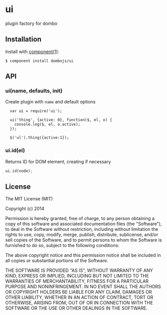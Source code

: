 
# ui

  plugin factory for dombo

## Installation

  Install with [component(1)](http://component.io):

    $ component install dombojs/ui

## API

### ui(name, defaults, init)

  Create plugin with `name` and default options

```
  var ui = require('ui');

  ui('thing', {active: 0}, function($, el, o) {
    console.log($, el, o.active);
  });

  $('ul').thing({active:1});
```

### ui.id(el)

  Returns ID for DOM element, creating if necessary

```js
ui.id(node);
```

## License

  The MIT License (MIT)

  Copyright (c) 2014 <copyright holders>

  Permission is hereby granted, free of charge, to any person obtaining a copy
  of this software and associated documentation files (the "Software"), to deal
  in the Software without restriction, including without limitation the rights
  to use, copy, modify, merge, publish, distribute, sublicense, and/or sell
  copies of the Software, and to permit persons to whom the Software is
  furnished to do so, subject to the following conditions:

  The above copyright notice and this permission notice shall be included in
  all copies or substantial portions of the Software.

  THE SOFTWARE IS PROVIDED "AS IS", WITHOUT WARRANTY OF ANY KIND, EXPRESS OR
  IMPLIED, INCLUDING BUT NOT LIMITED TO THE WARRANTIES OF MERCHANTABILITY,
  FITNESS FOR A PARTICULAR PURPOSE AND NONINFRINGEMENT. IN NO EVENT SHALL THE
  AUTHORS OR COPYRIGHT HOLDERS BE LIABLE FOR ANY CLAIM, DAMAGES OR OTHER
  LIABILITY, WHETHER IN AN ACTION OF CONTRACT, TORT OR OTHERWISE, ARISING FROM,
  OUT OF OR IN CONNECTION WITH THE SOFTWARE OR THE USE OR OTHER DEALINGS IN
  THE SOFTWARE.